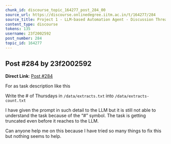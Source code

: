 ```yaml
---
chunk_id: discourse_topic_164277_post_284_00
source_url: https://discourse.onlinedegree.iitm.ac.in/t/164277/284
source_title: Project 1 - LLM-based Automation Agent - Discussion Thread [TDS Jan 2025]
content_type: discourse
tokens: 135
username: 23f2002592
post_number: 284
topic_id: 164277
---
```


## Post #284 by 23f2002592

**Direct Link**: [Post #284](https://discourse.onlinedegree.iitm.ac.in/t/164277/284)

For as task description like this

Write the # of Thursdays in `/data/extracts.txt` into `/data/extracts-count.txt`

I have given the prompt in such detail to the LLM but it is still not able to understand the task because of the “#” symbol. The task is getting truncated even before it reaches to the LLM.

Can anyone help me on this because I have tried so many things to fix this but nothing seems to help.
